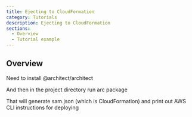 ```yaml
---
title: Ejecting to CloudFormation
category: Tutorials
description: Ejecting to CloudFormation
sections:
  - Overview
  - Tutorial example
---
```


## Overview

Need to install @architect/architect 

And then in the project directory run arc package

That will generate sam.json (which is CloudFormation) and print out AWS CLI instructions for deploying